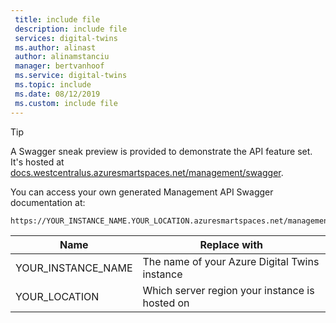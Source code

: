 ```yaml
---
 title: include file
 description: include file
 services: digital-twins
 ms.author: alinast
 author: alinamstanciu
 manager: bertvanhoof
 ms.service: digital-twins
 ms.topic: include
 ms.date: 08/12/2019
 ms.custom: include file
---
```


> [!TIP]
> A Swagger sneak preview is provided to demonstrate the API feature set.
> It's hosted at [docs.westcentralus.azuresmartspaces.net/management/swagger](https://docs.westcentralus.azuresmartspaces.net/management/swagger).

You can access your own generated Management API Swagger documentation at:

```plaintext
https://YOUR_INSTANCE_NAME.YOUR_LOCATION.azuresmartspaces.net/management/swagger
```

| Name | Replace with |
| --- | --- |
| YOUR_INSTANCE_NAME | The name of your Azure Digital Twins instance |
| YOUR_LOCATION | Which server region your instance is hosted on |
